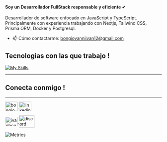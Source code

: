 #### Soy un Desarrollador FullStack responsable y eficiente ✔
Desarrollador de software enfocado en JavaScript y TypeScript. Principalmente con experiencia trabajando con Nextjs, Tailwind CSS, Prisma ORM, Docker y Postgresql.

- 📫 Cómo contactarme: bongiovanniivan12@gmail.com 

<h2 align="left">Tecnologias con las que trabajo !</h2>

[![My Skills](https://skillicons.dev/icons?i=javascript,typescript,react,astro,nextjs,tailwindcss,prisma,postgresql,mongodb,html,css,docker,vercel,git,github,nodejs,express,nestjs)](https://skillicons.dev)

<hr>
<h2 align="left">Conecta conmigo !</h2>
<hr>
<p align="left">
  <a href="https://twitter.com/bongiovanniDev" target="_blank">
    <img align="center" src="https://raw.githubusercontent.com/rahuldkjain/github-profile-readme-generator/master/src/images/icons/Social/twitter.svg" alt="bongiovanniDev" height="30" width="40" />
  </a>
  
  <a href="https://www.linkedin.com/in/bongiovanni-ivan45/" target="_blank">
    <img align="center" src="https://raw.githubusercontent.com/rahuldkjain/github-profile-readme-generator/master/src/images/icons/Social/linked-in-alt.svg" alt="linkedin.com/in/bongiovanni-ivan45" height="30" width="40" />
  </a>
  
</p>
<p align="left">
  
  <a href="mailto:ivanbongiovanni09@gmail.com" target="_blank">
    <img align="center" src="https://upload.wikimedia.org/wikipedia/commons/thumb/7/7e/Gmail_icon_%282020%29.svg/1024px-Gmail_icon_%282020%29.svg.png" alt="ivanbongiovanni09@gmail.com" height="30" width="40" style="height: 30px; width: 40px;" />
  </a>
  
  <a href="https://discord.com/users/601604373822308375" target="_blank">
    <img align="center" src="https://raw.githubusercontent.com/rahuldkjain/github-profile-readme-generator/master/src/images/icons/Social/discord.svg" alt="discord" height="40" width="50" />
  </a>
</p>


![Metrics](https://metrics.lecoq.io/ivan2214?template=classic&base.hireable=true&isocalendar=1&languages=1&lines=1&activity=1&notable=1&base=header%2C%20activity%2C%20community%2C%20repositories%2C%20metadata&base.indepth=false&base.hireable=true&base.skip=false&isocalendar=false&isocalendar.duration=full-year&languages=false&languages.limit=8&languages.threshold=0%25&languages.other=false&languages.colors=github&languages.sections=most-used&languages.indepth=false&languages.analysis.timeout=15&languages.analysis.timeout.repositories=7.5&languages.categories=markup%2C%20programming&languages.recent.categories=markup%2C%20programming&languages.recent.load=300&languages.recent.days=14&lines=false&lines.sections=base&lines.repositories.limit=4&lines.history.limit=1&lines.delay=0&notable=false&notable.from=organization&notable.repositories=false&notable.indepth=false&notable.types=commit&notable.self=false&activity=false&activity.limit=5&activity.load=300&activity.days=14&activity.visibility=all&activity.timestamps=false&activity.filter=all&config.timezone=America%2FBuenos_Aires&config.octicon=true)
